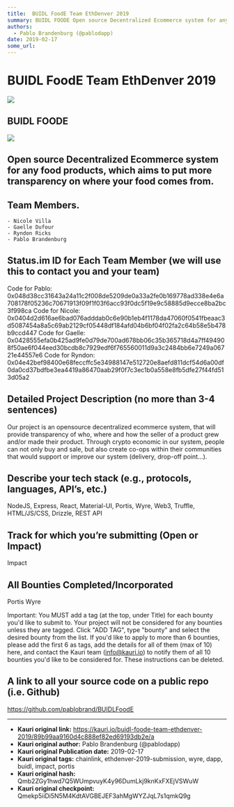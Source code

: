 ```yaml
---
title:  BUIDL FoodE Team EthDenver 2019
summary: BUIDL FOODE Open source Decentralized Ecommerce system for any food products, which aims to put more transparency on where your food comes from. Team Members. Nicole Villa Gaelle Dufour Ryndon Ricks Pablo Brandenburg Status.im ID for Each Team Member (we will use this to contact you and your team) Code for Pablo- 0x048d38cc31643a24a11c2f008de5209de0a33a2fe0b169778ad338e4e6a708178f05236c70671913f09f1f03f6acc93f0dc5f19e9c58885d9ecce8ba2bc3f998ca Code for Nicole- 0x0404d2d616ae6bad076adddab0c6e90b1
authors:
  - Pablo Brandenburg (@pablodapp)
date: 2019-02-17
some_url: 
---
```


#  BUIDL FoodE Team EthDenver 2019

![](https://ipfs.infura.io/ipfs/QmcD1acthe4S8KbGSe69BiUiMBmcwXjsMADR7bnhwN1f6B)



## BUIDL FOODE 
![](https://ipfs.infura.io/ipfs/QmbF9B5L5hxRdudrdcNJAWNbMqd68Jmc8eQ6LNXUnBboqF)

## Open source Decentralized Ecommerce system for any food products, which aims to put more transparency on where your food comes from. 


## Team Members. 
    - Nicole Villa
    - Gaelle Dufour
    - Ryndon Ricks
    - Pablo Brandenburg


## Status.im ID for Each Team Member (we will use this to contact you and your team)
Code for Pablo: 0x048d38cc31643a24a11c2f008de5209de0a33a2fe0b169778ad338e4e6a708178f05236c70671913f09f1f03f6acc93f0dc5f19e9c58885d9ecce8ba2bc3f998ca
Code for Nicole:
0x0404d2d616ae6bad076adddab0c6e90b1eb4f1178da47060f0541fbeaac3d5087454a8a5c69ab2129cf05448df184afd04b6bf04f02fa2c64b58e5b478b9ccd447
Code for Gaelle:
0x0428555efa0b425ad9fe0d79de700ad678bb06c35b365718d4a7ff494908f50ae6f044eed30bcdb8c7929edf6f765560011d9a3c2484bb6e7249a06721e44557e6
Code for Ryndon: 
0x04e42bef98400e68feccffc5e34988147e512720e8aefd811dcf54d6a00df0da0cd37bdfbe3ea4419a86470aab29f0f7c3ec1b0a558e8fb5dfe27f44fd513d05a2

## Detailed Project Description (no more than 3-4 sentences)
Our project is an opensource decentralized ecommerce system, that will provide transparency of who, where and how the seller of a product grew and/or made their product. Through crypto economic in our system, people can not only buy and sale, but also create co-ops within their communities that would support or improve our system (delivery, drop-off point…).  

## Describe your tech stack (e.g., protocols, languages, API’s, etc.)
NodeJS, Express, React, Material-UI, Portis, Wyre, Web3, Truffle, HTML/JS/CSS, Drizzle, REST API

## Track for which you’re submitting (Open or Impact)
Impact

## All Bounties Completed/Incorporated
Portis
Wyre

Important: You MUST add a tag (at the top, under Title) for each bounty you'd like to submit to. Your project will not be considered for any bounties unless they are tagged. Click "ADD TAG", type  "bounty" and select the desired bounty from the list. If you'd like to apply to more than 6 bounties, please add the first 6 as tags, add the details for all of them (max of 10) here, and contact the Kauri team (info@kauri.io) to notify them of all 10 bounties you'd like to be considered for. These instructions can be deleted.

## A link to all your source code on a public repo (i.e. Github)

https://github.com/pablobrand/BUIDLFoodE





---

- **Kauri original link:** https://kauri.io/buidl-foode-team-ethdenver-2019/89b99aa9160d4c888ef82ed69193db2e/a
- **Kauri original author:** Pablo Brandenburg (@pablodapp)
- **Kauri original Publication date:** 2019-02-17
- **Kauri original tags:** chainlink, ethdenver-2019-submission, wyre, dapp, buidl, impact, portis
- **Kauri original hash:** Qmb2ZGy1hwd7Q5WUmpvuyK4y96DumLkj9knKxFXEjVSWuW
- **Kauri original checkpoint:** Qmekp5iiDi5N5M4KdtAVGBEJEF3ahMgWYZJqL7s1qmkQ9g




